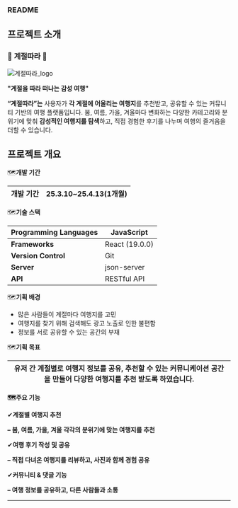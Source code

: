 ### **README**

## 프로젝트 소개

### 🌿 **계절따라** 🌿
![계절따라_logo](https://github.com/user-attachments/assets/672c81c5-09d6-4e51-974a-2df1ef0dd627)

**"계절을 따라 떠나는 감성 여행"**

**“계절따라”는** 사용자가 **각 계절에 어울리는 여행지**를 추천받고, 공유할 수 있는 커뮤니티 기반의 여행 플랫폼입니다. 봄, 여름, 가을, 겨울마다 변화하는 다양한 카테고리와 분위기에 맞춰 **감성적인 여행지를 탐색**하고, 직접 경험한 후기를 나누며 여행의 즐거움을 더할 수 있습니다.



## 프로젝트 개요

🗺️**개발 기간** 

| 개발 기간 | 25.3.10~25.4.13(1개월) |
| --- | --- |

🗺️**기술 스택**

| **Programming Languages** | JavaScript |
| --- | --- |
| **Frameworks** | React (19.0.0) |
| **Version Control** | Git |
| **Server** | json-server |
| **API** | RESTful API |

🗺️**기획 배경**

- 많은 사람들이 계절마다 여행지를 고민
- 여행지를 찾기 위해 검색해도 광고 노출로 인한 불편함
- 정보를 서로 공유할 수 있는 공간의 부재

🗺️**기획 목표**

| 유저 간 계절별로 여행지 정보를 공유, 추천할 수 있는 커뮤니케이션 공간을 만들어 다양한 여행지를 추천 받도록 하였습니다. |
| --- |

**🗺️주요 기능**

✔**계절별 여행지 추천**

**– 봄, 여름, 가을, 겨울 각각의 분위기에 맞는 여행지를 추천**

✔**여행 후기 작성 및 공유**

**– 직접 다녀온 여행지를 리뷰하고, 사진과 함께 경험 공유**

✔**커뮤니티 & 댓글 기능**

**– 여행 정보를 공유하고, 다른 사람들과 소통**

---
